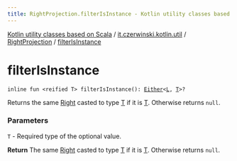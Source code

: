 ```yaml
---
title: RightProjection.filterIsInstance - Kotlin utility classes based on Scala
---
```


[Kotlin utility classes based on Scala](../../index.html) / [it.czerwinski.kotlin.util](../index.html) / [RightProjection](index.html) / [filterIsInstance](./filter-is-instance.html)

# filterIsInstance

`inline fun <reified T> filterIsInstance(): `[`Either`](../-either/index.html)`<`[`L`](index.html#L)`, `[`T`](filter-is-instance.html#T)`>?`

Returns the same [Right](../-right/index.html) casted to type [T](filter-is-instance.html#T) if it is [T](filter-is-instance.html#T). Otherwise returns `null`.

### Parameters

`T` - Required type of the optional value.

**Return**
The same [Right](../-right/index.html) casted to type [T](filter-is-instance.html#T) if it is [T](filter-is-instance.html#T). Otherwise returns `null`.

